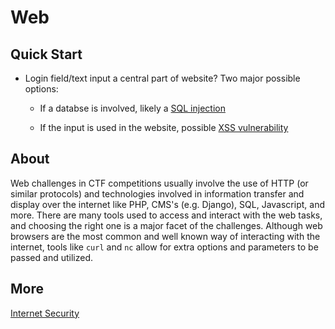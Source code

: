 # Web

## Quick Start

* Login field/text input a central part of website? Two major possible options:

    * If a databse is involved, likely a [SQL injection](./sql-injections/)

    * If the input is used in the website, possible [XSS vulnerability](./xss/)


## About

Web challenges in CTF competitions usually involve the use of HTTP (or similar protocols) and technologies involved in information transfer and display over the internet like PHP, CMS's (e.g. Django), SQL, Javascript, and more.  There are many tools used to access and interact with the web tasks, and choosing the right one is a major facet of the challenges. Although web browsers are the most common and well known way of interacting with the internet, tools like `curl` and `nc` allow for extra options and parameters to be passed and utilized.

## More

[Internet Security](https://en.wikipedia.org/wiki/Internet_security)
